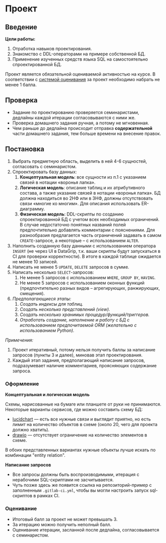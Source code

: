 # Проект

## Введение

**Цели работы:**
1. Отработка навыков проектирования.
2. Знакомство с DDL-операторами на примере собственной БД.
3. Применение изученных средств языка SQL на самостоятельно спроектированной БД.

Проект является обязательной оцениваемой активностью на курсе. В соответствии с [системой оценивания](https://github.com/destitutiones/hsse-db-2024/blob/main/formal/evaluation_system.md) за проект необходимо набрать не менее 1 балла.

## Проверка

- Задание по проектированию проверяется семинаристами, дедлайны каждой итерации согласовываются с ними же.
- Проверка домашнего задания ручная, а потому не мгновенная.
- Чем раньше до дедлайна происходит отправка **содержательной** части домашнего задания, тем больше времени на внесение правок.


## Постановка

1. Выбрать предметную область, выделить в ней 4-6 сущностей, согласовать с семинаристом.
2. Спроектировать базу данных:
   1. **Концептуальная модель**: все сущности из п.1 с указанием связей в нотации «воронья лапка». 
   2. **Логическая модель**: описание таблиц и их атрибутивного состава, а также указание связей в нотации «воронья 
   лапка». БД должна находиться во 2НФ или в 3НФ, должны отсутствовать связи «многие ко многим».
   Для описания использовать ER-диаграмму.
   3. **Физическая модель**: DDL-скрипты по созданию спроектированной БД с учетом всех необходимых ограничений. В случае недостаточно понятных названий полей предпочтительно добавлять комментарии с пояснениями. Для разнообразия предлагается часть ограничений задавать в самом `CREATE`-запросе, а некоторые – с использованием `ALTER`. 
3. Наполнить созданную базу данными с использованием оператора `INSERT` (не через UI в DataGrip, т.к. ваши скрипты будут запускаться в CI для проверки корректности). В итоге в каждой таблице ожидается не менее 10 записей.
4. Написать не менее 5 `UPDATE`, `DELETE` запросов в сумме.
5. Написать несколько `SELECT`-запросов:
   1. Не менее 5 запросов с использованием `WHERE`, `GROUP BY`, `HAVING`.
   2. Не менее 5 запросов с использованием оконных функций (предпочтительно разных видов – агрегирующих, ранжирующих, смещения).
6. _Предполагающиеся этапы:_
   1. _Создать индексы для таблиц._
   2. _Создать несколько представлений (view)._
   3. _Создать несколько хранимых процедур/функций/триггеров._
   4. _Отработать создание, наполнение и работу с БД с использованием предпочитаемой ORM (желательно с использованием Python)._

_Примечения:_
1. Проект итеративный, потому нельзя получить баллы за написание запросов (пункты 3 и далее), миновав этап проектирования.
2. Каждый этап задания, предполагающий написание запросов, подразумевает наличие комментариев, проясняющих содержание запроса.

### Оформление

**Концептуальная и логическая модель**

Схемы, нарисованные на бумаге или планшете от руки не принимаются. Некоторые варианты сервисов, где можно составить схему БД:
- [lucidchart](http://www.lucidchart.com/) — есть все нужные связи и выглядит приятно, но есть лимит на количество объектов в схеме (около 20, чего для проекта должно хватить).
- [drawio](https://app.diagrams.net/) — отсутствует ограничение на количество элементов в схеме.

В обоих представленных вариантах нужные объекты лучше искать по комбинации "entity relation".

**Написание запросов**

- Все запросы должны быть воспроизводимыми, итерация с нерабочими SQL-скриптами не засчитывается.
- Чуть позже здесь же появится ссылка на репозиторий-пример с заполненным `.gitlab-ci.yml`, чтобы вы могли настроить запуск sql-скриптов в рамках CI.

### Оценивание

- Итоговый балл за проект не может превышать 3.
- За итерацию можно получить неполный балл.
- Оценивание итерации, засланной после дедлайна, согласовывается с семинаристом.
